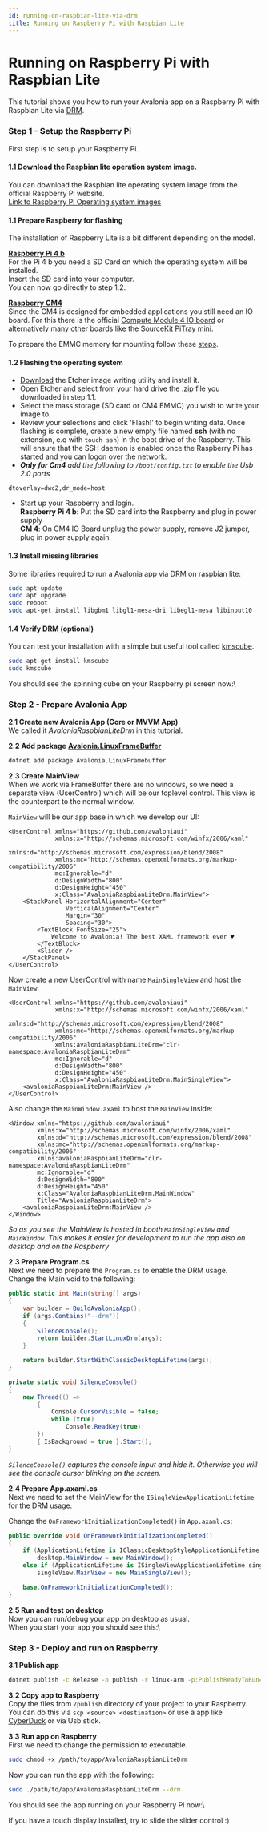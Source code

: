 ```yaml
---
id: running-on-raspbian-lite-via-drm
title: Running on Raspberry Pi with Raspbian Lite
---
```


# Running on Raspberry Pi with Raspbian Lite

This tutorial shows you how to run your Avalonia app on a Raspberry Pi with Raspbian Lite via [DRM](https://en.wikipedia.org/wiki/Direct\_Rendering\_Manager).

### Step 1 - Setup the Raspberry Pi

First step is to setup your Raspberry Pi.

#### 1.1 Download the Raspbian lite operation system image.

You can download the Raspbian lite operating system image from the official Raspberry Pi website.\
[Link to Raspberry Pi Operating system images](https://www.raspberrypi.com/software/operating-systems/)

#### 1.1 Prepare Raspberry for flashing

The installation of Raspberry Lite is a bit different depending on the model.

[**Raspberry Pi 4 b**](https://www.raspberrypi.com/products/raspberry-pi-4-model-b/)\
For the Pi 4 b you need a SD Card on which the operating system will be installed.\
Insert the SD card into your computer.\
You can now go directly to step 1.2.

[**Raspberry CM4**](https://www.raspberrypi.com/products/compute-module-4/?variant=raspberry-pi-cm4001000)\
Since the CM4 is designed for embedded applications you still need an IO board. For this there is the official [Compute Module 4 IO board](https://www.raspberrypi.com/products/compute-module-4-io-board/) or alternatively many other boards like the [SourceKit PiTray mini](https://sourcekit.cc/#/?id=sourcekit%C2%AE-pitray-mini).

To prepare the EMMC memory for mounting follow these [steps](https://www.raspberrypi.com/documentation/computers/compute-module.html#flashing-the-compute-module-emmc).

#### 1.2 Flashing the operating system

* [Download](https://etcher.io/) the Etcher image writing utility and install it.
* Open Etcher and select from your hard drive the .zip file you downloaded in step 1.1.
* Select the mass storage (SD card or CM4 EMMC) you wish to write your image to.
* Review your selections and click 'Flash!' to begin writing data. Once flashing is complete, create a new empty file named **ssh** (with no extension, e.q with `touch ssh`) in the boot drive of the Raspberry. This will ensure that the SSH daemon is enabled once the Raspberry Pi has started and you can logon over the network.
* _**Only for Cm4** add the following to `/boot/config.txt` to enable the Usb 2.0 ports_

```
dtoverlay=dwc2,dr_mode=host
```

* Start up your Raspberry and login.\
  **Raspberry Pi 4 b**: Put the SD card into the Raspberry and plug in power supply\
  **CM 4**: On CM4 IO Board unplug the power supply, remove J2 jumper, plug in power supply again

#### 1.3 Install missing libraries

Some libraries required to run a Avalonia app via DRM on raspbian lite:

```bash
sudo apt update
sudo apt upgrade
sudo reboot
sudo apt-get install libgbm1 libgl1-mesa-dri libegl1-mesa libinput10
```

#### 1.4 Verify DRM (optional)

You can test your installation with a simple but useful tool called [kmscube](https://gitlab.freedesktop.org/mesa/kmscube).

```bash
sudo apt-get install kmscube
sudo kmscube
```

You should see the spinning cube on your Raspberry pi screen now:\
<!-- [![](../../../.gitbook/assets/avalonia-raspbian-lite-drm-kmscube.gif)](../../../.gitbook/assets/avalonia-raspbian-lite-drm-kmscube.gif) -->

### Step 2 - Prepare Avalonia App

**2.1 Create new Avalonia App (Core or MVVM App)**\
We called it _AvaloniaRaspbianLiteDrm_ in this tutorial.

**2.2 Add package** [**Avalonia.LinuxFrameBuffer**](https://www.nuget.org/packages/Avalonia.LinuxFramebuffer)

```bash
dotnet add package Avalonia.LinuxFramebuffer
```

**2.3 Create MainView**\
When we work via FrameBuffer there are no windows, so we need a separate view (UserControl) which will be our toplevel control. This view is the counterpart to the normal window.

`MainView` will be our app base in which we develop our UI:

```markup
<UserControl xmlns="https://github.com/avaloniaui"
             xmlns:x="http://schemas.microsoft.com/winfx/2006/xaml"
             xmlns:d="http://schemas.microsoft.com/expression/blend/2008"
             xmlns:mc="http://schemas.openxmlformats.org/markup-compatibility/2006"
             mc:Ignorable="d"
             d:DesignWidth="800"
             d:DesignHeight="450"
             x:Class="AvaloniaRaspbianLiteDrm.MainView">
    <StackPanel HorizontalAlignment="Center"
                VerticalAlignment="Center"
                Margin="30"
                Spacing="30">
        <TextBlock FontSize="25">
            Welcome to Avalonia! The best XAML framework ever ♥
        </TextBlock>
        <Slider />
    </StackPanel>
</UserControl>
```

Now create a new UserControl with name `MainSingleView` and host the `MainView`:

```markup
<UserControl xmlns="https://github.com/avaloniaui"
             xmlns:x="http://schemas.microsoft.com/winfx/2006/xaml"
             xmlns:d="http://schemas.microsoft.com/expression/blend/2008"
             xmlns:mc="http://schemas.openxmlformats.org/markup-compatibility/2006"
             xmlns:avaloniaRaspbianLiteDrm="clr-namespace:AvaloniaRaspbianLiteDrm"
             mc:Ignorable="d"
             d:DesignWidth="800"
             d:DesignHeight="450"
             x:Class="AvaloniaRaspbianLiteDrm.MainSingleView">
    <avaloniaRaspbianLiteDrm:MainView />
</UserControl>
```

Also change the `MainWindow.axaml` to host the `MainView` inside:

```markup
<Window xmlns="https://github.com/avaloniaui"
        xmlns:x="http://schemas.microsoft.com/winfx/2006/xaml"
        xmlns:d="http://schemas.microsoft.com/expression/blend/2008"
        xmlns:mc="http://schemas.openxmlformats.org/markup-compatibility/2006"
        xmlns:avaloniaRaspbianLiteDrm="clr-namespace:AvaloniaRaspbianLiteDrm"
        mc:Ignorable="d"
        d:DesignWidth="800"
        d:DesignHeight="450"
        x:Class="AvaloniaRaspbianLiteDrm.MainWindow"
        Title="AvaloniaRaspbianLiteDrm">
    <avaloniaRaspbianLiteDrm:MainView />
</Window>
```

_So as you see the MainView is hosted in booth `MainSingleView` and `MainWindow`. This makes it easier for development to run the app also on desktop and on the Raspberry_

**2.3 Prepare Program.cs**\
Next we need to prepare the `Program.cs` to enable the DRM usage.\
Change the Main void to the following:

```csharp
public static int Main(string[] args)
{
    var builder = BuildAvaloniaApp();
    if (args.Contains("--drm"))
    {
        SilenceConsole();
        return builder.StartLinuxDrm(args);
    }

    return builder.StartWithClassicDesktopLifetime(args);
}

private static void SilenceConsole()
{
    new Thread(() =>
        {
            Console.CursorVisible = false;
            while (true)
                Console.ReadKey(true);
        })
        { IsBackground = true }.Start();
}
```

_`SilenceConsole()` captures the console input and hide it. Otherwise you will see the console cursor blinking on the screen._

**2.4 Prepare App.axaml.cs**\
Next we need to set the MainView for the `ISingleViewApplicationLifetime` for the DRM usage.

Change the `OnFrameworkInitializationCompleted()` in `App.axaml.cs`:

```csharp
public override void OnFrameworkInitializationCompleted()
{
    if (ApplicationLifetime is IClassicDesktopStyleApplicationLifetime desktop)
        desktop.MainWindow = new MainWindow();
    else if (ApplicationLifetime is ISingleViewApplicationLifetime singleView)
        singleView.MainView = new MainSingleView();

    base.OnFrameworkInitializationCompleted();
}
```

**2.5 Run and test on desktop**\
Now you can run/debug your app on desktop as usual.\
When you start your app you should see this:\
<!-- [![](../../../.gitbook/assets/avalonia-raspbian-lite-drm-desktop.jpg)](../../../.gitbook/assets/avalonia-raspbian-lite-drm-desktop.jpg) -->

### Step 3 - Deploy and run on Raspberry

**3.1 Publish app**

```bash
dotnet publish -c Release -o publish -r linux-arm -p:PublishReadyToRun=true -p:PublishSingleFile=true -p:PublishTrimmed=true --self-contained true -p:IncludeNativeLibrariesForSelfExtract=true
```

**3.2 Copy app to Raspberry**\
Copy the files from `/publish` directory of your project to your Raspberry.\
You can do this via `scp <source> <destination>` or use a app like [CyberDuck](https://cyberduck.io) or via Usb stick.

**3.3 Run app on Raspberry**\
First we need to change the permission to executable.

```bash
sudo chmod +x /path/to/app/AvaloniaRaspbianLiteDrm
```

Now you can run the app with the following:

```bash
sudo ./path/to/app/AvaloniaRaspbianLiteDrm --drm
```

You should see the app running on your Raspberry Pi now:\
<!-- [![](../../../.gitbook/assets/avalonia-raspbian-lite-drm-run-on-raspberry.jpg)](../../../.gitbook/assets/avalonia-raspbian-lite-drm-run-on-raspberry.jpg) -->

If you have a touch display installed, try to slide the slider control :)
